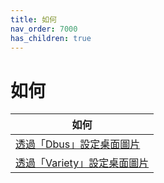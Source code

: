 ```yaml
---
title: 如何
nav_order: 7000
has_children: true
---
```



# 如何

| 如何 |
| ----- |
| [透過「Dbus」設定桌面圖片](howto/set-wallpaper-by-dbus) |
| [透過「Variety」設定桌面圖片](howto/set-wallpaper-by-variety) |

